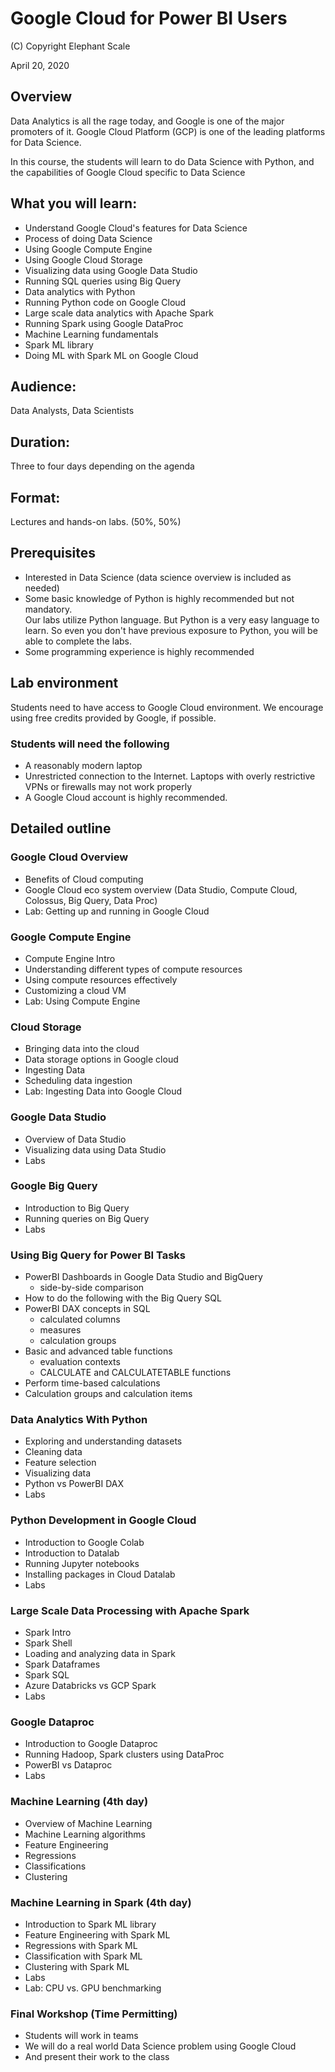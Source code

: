 # Google Cloud for Power BI Users
(C) Copyright Elephant Scale

April 20, 2020

## Overview
Data Analytics is all the rage today, and Google is one of the major promoters of it. Google Cloud Platform (GCP) is one of the leading platforms for Data Science.

In this course, the students will learn to do Data Science with Python,  and the capabilities of Google Cloud specific to Data Science

## What you will learn:
* Understand Google Cloud's features for Data Science
* Process of doing Data Science
* Using Google Compute Engine
* Using Google Cloud Storage
* Visualizing data using Google Data Studio
* Running SQL queries using Big Query
* Data analytics with Python
* Running Python code on Google Cloud
* Large scale data analytics with Apache Spark
* Running Spark using Google DataProc
* Machine Learning fundamentals
* Spark ML library
* Doing ML with Spark ML on Google Cloud

## Audience:
Data Analysts, Data Scientists

## Duration:
Three to four days depending on the agenda

## Format:
Lectures and hands-on labs. (50%, 50%)

## Prerequisites
* Interested in Data Science (data science overview is included as needed)
* Some basic knowledge of Python is highly recommended but not mandatory.  
  Our labs utilize Python language.  But Python is a very easy language to learn. So even you don't have previous exposure to Python, you will be able to complete the labs.
* Some programming experience is highly recommended

## Lab environment
Students need to have access to Google Cloud environment.  We encourage using free credits provided by Google, if possible.

### Students will need the following
* A reasonably modern laptop
* Unrestricted connection to the Internet.  Laptops with overly restrictive VPNs or firewalls may not work properly
* A Google Cloud account is highly recommended.


## Detailed outline

### Google Cloud Overview
* Benefits of Cloud computing
* Google Cloud eco system overview (Data Studio, Compute Cloud, Colossus, Big Query, Data Proc)
* Lab: Getting up and running in Google Cloud

### Google Compute Engine
* Compute Engine Intro
* Understanding different types of compute resources
* Using compute resources effectively
* Customizing a cloud VM
* Lab: Using Compute Engine

### Cloud Storage
* Bringing data into the cloud
* Data storage options in Google cloud
* Ingesting Data
* Scheduling data ingestion
* Lab: Ingesting Data into Google Cloud

### Google Data Studio
* Overview of Data Studio
* Visualizing data using Data Studio
* Labs

### Google Big Query
* Introduction to Big Query
* Running queries on Big Query
* Labs

### Using Big Query for Power BI Tasks

* PowerBI Dashboards in Google Data Studio and BigQuery
    - side-by-side comparison
* How to do the following with the Big Query SQL
* PowerBI DAX concepts in SQL
    - calculated columns
    - measures
    - calculation groups
* Basic and advanced table functions
    - evaluation contexts
    - CALCULATE and CALCULATETABLE functions
* Perform time-based calculations
* Calculation groups and calculation items

### Data Analytics With Python
* Exploring and understanding datasets
* Cleaning data
* Feature selection
* Visualizing data
* Python vs PowerBI DAX
* Labs

### Python Development in Google Cloud
* Introduction to Google Colab
* Introduction to Datalab
* Running Jupyter notebooks
* Installing packages in Cloud Datalab
* Labs

### Large Scale Data Processing with Apache Spark
* Spark Intro
* Spark Shell
* Loading and analyzing data in Spark
* Spark Dataframes
* Spark SQL
* Azure Databricks vs GCP Spark
* Labs

### Google Dataproc
* Introduction to Google Dataproc
* Running Hadoop, Spark clusters using DataProc
* PowerBI vs Dataproc
* Labs

### Machine Learning (4th day)
* Overview of Machine Learning
* Machine Learning algorithms
* Feature Engineering
* Regressions
* Classifications
* Clustering

### Machine Learning in Spark (4th day)
* Introduction to Spark ML library
* Feature Engineering with Spark ML
* Regressions with Spark ML
* Classification with Spark ML
* Clustering with Spark ML
* Labs
* Lab: CPU vs. GPU benchmarking

### Final Workshop (Time Permitting)    
* Students will work in teams
* We will do a real world Data Science problem using Google Cloud
* And present their work to the class
